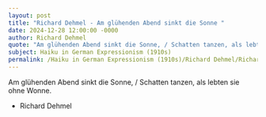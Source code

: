 ```yaml
---
layout: post
title: "Richard Dehmel - Am glühenden Abend sinkt die Sonne "
date: 2024-12-28 12:00:00 -0000
author: Richard Dehmel
quote: "Am glühenden Abend sinkt die Sonne, / Schatten tanzen, als lebten sie ohne Wonne."
subject: Haiku in German Expressionism (1910s)
permalink: /Haiku in German Expressionism (1910s)/Richard Dehmel/Richard Dehmel - Am glühenden Abend sinkt die Sonne 
---
```


Am glühenden Abend sinkt die Sonne, / Schatten tanzen, als lebten sie ohne Wonne.

- Richard Dehmel
